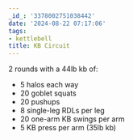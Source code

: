 ```yaml
---
_id_: '3378002751038442'
date: '2024-08-22 07:17:06'
tags:
- kettlebell
title: KB Circuit
---
```


2 rounds with a 44lb kb of:

- 5 halos each way
- 20 goblet squats
- 20 pushups
- 8 single-leg RDLs per leg
- 20 one-arm KB swings per arm
- 5 KB press per arm (35lb kb)
